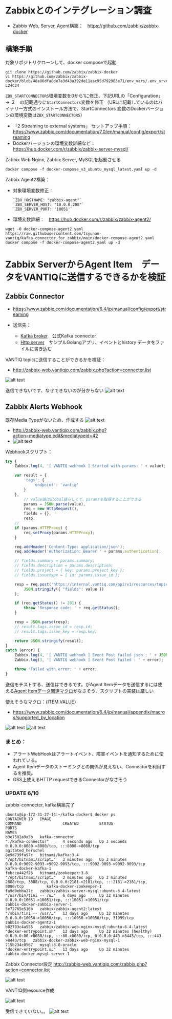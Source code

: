 # Zabbixとのインテグレーション調査

- Zabbix Web, Server, Agent構築：　https://github.com/zabbix/zabbix-docker

## 構築手順
対象リポジトリクローンして、docker composeで起動
```
git clone https://github.com/zabbix/zabbix-docker
vi https://github.com/zabbix/zabbix-docker/blob/48a86dfa8de7a3d43a392de11aac95d792983e71/env_vars/.env_srv#L24C1-L24C24
```
`ZBX_STARTCONNECTORS`環境変数を0から1に修正、下記URLの「Configuration」　→ ２　の記載通りに`StartConnectors`変数を修正 （URLに記載しているのはバイナリー方式のインストール方法で、StartConnectors
変数のDockerバージョンの環境変数は`ZBX_STARTCONNECTORS`）
- 「2 Streaming to external systems」 セットアップ手順：　https://www.zabbix.com/documentation/7.0/en/manual/config/export/streaming
- Dockerバージョンの環境変数詳細など：　https://hub.docker.com/r/zabbix/zabbix-server-mysql/

Zabbix Web Nginx, Zabbix Server, MySQLを起動させる
```
docker compose -f docker-compose_v3_ubuntu_mysql_latest.yaml up -d
```

Zabbix Agent2構築： 
- 対象環境変数修正：

      `ZBX_HOSTNAME: "zabbix-agent"`
      `ZBX_SERVER_HOST: "10.0.0.208"`
      `ZBX_SERVER_PORT: '10051'`
- 環境変数詳細：　https://hub.docker.com/r/zabbix/zabbix-agent2/
```
wget -O docker-compose-agent2.yaml https://raw.githubusercontent.com/tsyunan-vantiq/kafka_connector_for_zabbix/main/docker-compose-agent2.yaml
docker compose -f docker-compose-agent2.yaml up -d
```

# Zabbix ServerからAgent Item　データをVANTIQに送信するできるかを検証

## Zabbix Connector

- https://www.zabbix.com/documentation/6.4/jp/manual/config/export/streaming

- 送信先：
  - [Kafka broker](https://git.zabbix.com/projects/ZT/repos/kafka-connector/browse)　公式Kafka connector
  - [Http server](https://git.zabbix.com/projects/ZT/repos/receiver/browse)　サンプルGolangアプリ、イベントとhistory データをファイルに書き込む

VANTIQ topicに送信することができるかを検証：
- http://zabbix-web.vantiqjp.com/zabbix.php?action=connector.list

![alt text](image.png)

送信できないです、なぜできないのが分からない
![alt text](image-1.png)

## Zabbix Alerts Webhook

既存Media Typeがないため、作成する
![alt text](image-2.png)
- http://zabbix-web.vantiqjp.com/zabbix.php?action=mediatype.edit&mediatypeid=42
- ![alt text](image-3.png)

Webhookスクリプト：
```js
try {
    Zabbix.log(4, '[ VANTIQ webhook ] Started with params: ' + value);

    var result = {
        'tags': {
            'endpoint': 'vantiq'
        }
    },
        // value値はGlobal値らしくて、paramsを取得することができる
        params = JSON.parse(value),
        req = new HttpRequest(),
        fields = {},
        resp;
    // 
    if (params.HTTPProxy) {
        req.setProxy(params.HTTPProxy);
    }

    req.addHeader('Content-Type: application/json');
    req.addHeader('Authorization: Bearer ' + params.authentication);

    // fields.summary = params.summary;
    // fields.description = params.description;
    // fields.project = { key: params.project_key };
    // fields.issuetype = { id: params.issue_id };

    resp = req.post('https://internal.vantiq.com/api/v1/resources/topics/zabbixtopic',
        JSON.stringify({ "fields": value })
    );

    if (req.getStatus() != 201) {
        throw 'Response code: ' + req.getStatus();
    }

    resp = JSON.parse(resp);
    // result.tags.issue_id = resp.id;
    // result.tags.issue_key = resp.key;

    return JSON.stringify(result);
}
catch (error) {
    Zabbix.log(4, '[ VANTIQ webhook ] Event Post failed json : ' + JSON.stringify({ "fields": fields }));
    Zabbix.log(3, '[ VANTIQ webhook ] Event Post failed : ' + error);

    throw 'Failed with error: ' + error;
}
```

送信をテストする、送信はできるです。がAgent Itemデータを送信するには使える[Agent Itemデータ関連マクロ](https://www.zabbix.com/documentation/6.4/jp/manual/appendix/macros/supported_by_location)がなさそう、スクリプトの実装は厳しい

使えそうなマクロ：{ITEM.VALUE}
- https://www.zabbix.com/documentation/6.4/jp/manual/appendix/macros/supported_by_location

![alt text](image-5.png)
![alt text](image-6.png)

### まとめ：

- アラートWebHookはアラートイベント、障害イベントを通知するために使われている。
- Agent Itemデータのストーミングとの関係が見えない、Connectorを利用するを推奨。
- OSS上使えるHTTP requestできるConnectorがなさそう

### UPDATE 6/10

zabbix-connecter, kafka構築完了

```
ubuntu@ip-172-31-27-14:~/kafka-docker$ docker ps
CONTAINER ID   IMAGE                                             COMMAND                  CREATED         STATUS                    PORTS                                                                            NAMES
b3e7582a9a5b   kafka-connector                                   "./kafka-connector"      4 seconds ago   Up 3 seconds              0.0.0.0:8080->8080/tcp, :::8080->8080/tcp                                        agitated_herschel
8e9d739fa97c   bitnami/kafka:3.4                                 "/opt/bitnami/script…"   3 minutes ago   Up 3 minutes              0.0.0.0:9092-9093->9092-9093/tcp, :::9092-9093->9092-9093/tcp                    kafka-docker-kafka-1
febcce442f26   bitnami/zookeeper:3.8                             "/opt/bitnami/script…"   3 minutes ago   Up 3 minutes              2888/tcp, 3888/tcp, 0.0.0.0:2181->2181/tcp, :::2181->2181/tcp, 8080/tcp          kafka-docker-zookeeper-1
fa9d9ebba27c   zabbix/zabbix-server-mysql:ubuntu-6.4-latest      "/usr/bin/tini -- /u…"   6 days ago      Up 32 minutes             0.0.0.0:10051->10051/tcp, :::10051->10051/tcp                                    zabbix-docker-zabbix-server-1
5e72765e516b   zabbix/zabbix-agent2:latest                       "/sbin/tini -- /usr/…"   13 days ago     Up 32 minutes             0.0.0.0:10050->10050/tcp, :::10050->10050/tcp, 31999/tcp                         zabbix-docker-agent2-1
b82783c4a555   zabbix/zabbix-web-nginx-mysql:ubuntu-6.4-latest   "docker-entrypoint.sh"   13 days ago     Up 32 minutes (healthy)   0.0.0.0:80->8080/tcp, :::80->8080/tcp, 0.0.0.0:443->8443/tcp, :::443->8443/tcp   zabbix-docker-zabbix-web-nginx-mysql-1
715b234c0567   mysql:8.0-oracle                                  "docker-entrypoint.s…"   13 days ago     Up 32 minutes                                                                                              zabbix-docker-mysql-server-1
```

Zabbix Connector設定
http://zabbix-web.vantiqjp.com/zabbix.php?action=connector.list

![alt text](image-11.png)

VANTIQ側resource作成

![alt text](image-7.png)

受信できていない。。
![alt text](image-10.png)
